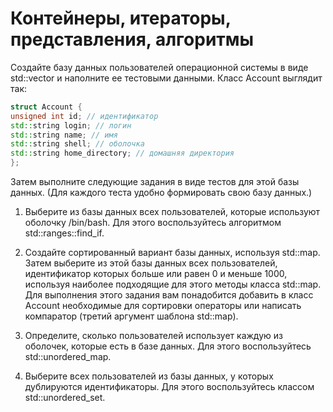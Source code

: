 # Контейнеры, итераторы, представления, алгоритмы

Создайте базу данных пользователей операционной системы в виде std::vector<Account> и наполните ее тестовыми данными. Класс Account выглядит так:

```c++
struct Account {
unsigned int id; // идентификатор
std::string login; // логин
std::string name; // имя
std::string shell; // оболочка
std::string home_directory; // домашняя директория
};
```

Затем выполните следующие задания в виде тестов для этой базы данных. (Для каждого теста удобно формировать свою базу данных.)

1. Выберите из базы данных всех пользователей, которые используют оболочку /bin/bash. Для этого воспользуйтесь алгоритмом std::ranges::find_if.

2. Создайте сортированный вариант базы данных, используя std::map. Затем выберите из этой базы данных всех пользователей, идентификатор которых больше или равен 0 и меньше 1000, используя наиболее подходящие для этогo методы класса std::map. Для выполнения этого задания вам понадобится добавить в класс Account необходимые для сортировки операторы или написать компаратор (третий аргумент шаблона std::map).

3. Определите, сколько пользователей использует каждую из оболочек, которые есть в базе данных. Для этого воспользуйтесь std::unordered_map.

4. Выберите всех пользователей из базы данных, у которых дублируются идентификаторы. Для этого воспользуйтесь классом std::unordered_set.
